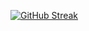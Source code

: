 <a href="https://git.io/streak-stats"><img src="https://github-readme-streak-stats.herokuapp.com?user=mahatmaArrayyan&theme=highcontrast&hide_border=true&border_radius=5&date_format=j%20M%5B%20Y%5D&card_width=894" alt="GitHub Streak" /></a>
